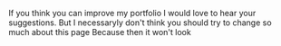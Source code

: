 If you think you can improve my portfolio I would love to hear your suggestions.
But I necessaryly don't think you should try to change so much about this page Because then it won't look 
